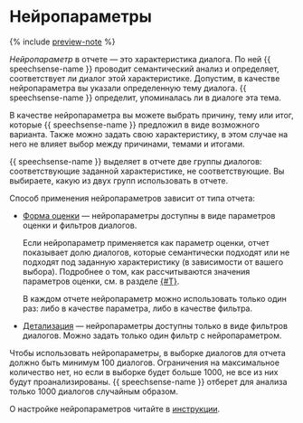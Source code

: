 # Нейропараметры

{% include [preview-note](../../../_includes/note-preview.md) %}

_Нейропараметр_ в отчете — это характеристика диалога. По ней {{ speechsense-name }} проводит семантический анализ и определяет, соответствует ли диалог этой характеристике. Допустим, в качестве нейропараметра вы указали определенную тему диалога. {{ speechsense-name }} определит, упоминалась ли в диалоге эта тема.

В качестве нейропараметра вы можете выбрать причину, тему или итог, которые {{ speechsense-name }} предложил в виде возможного варианта. Также можно задать свою характеристику, в этом случае на него не влияет выбор между причинами, темами и итогами.

{{ speechsense-name }} выделяет в отчете две группы диалогов: соответствующие заданной характеристике, не соответствующие. Вы выбираете, какую из двух групп использовать в отчете.

Способ применения нейропараметров зависит от типа отчета:

* [Форма оценки](evaluation-form.md) — нейропараметры доступны в виде параметров оценки и фильтров диалогов.

   Если нейропараметр применяется как параметр оценки, отчет показывает долю диалогов, которые семантически подходят или не подходят под заданную характеристику (в зависимости от вашего выбора). Подробнее о том, как рассчитываются значения параметров оценки, см. в разделе [{#T}](evaluation-form.md#form).

   В каждом отчете нейропараметр можно использовать только один раз: либо в качестве параметра, либо в качестве фильтра.

* [Детализация](details.md) — нейропараметры доступны только в виде фильтров диалогов. Можно задать только один фильтр с нейропараметром.

Чтобы использовать нейропараметры, в выборке диалогов для отчета должно быть минимум 100 диалогов. Ограничения на максимальное количество нет, но если в выборке будет больше 1000, не все из них будут проанализированы. {{ speechsense-name }} отберет для анализа только 1000 диалогов случайным образом.

О настройке нейропараметров читайте в [инструкции](../../operations/data/manage-reports.md#apply-neuro-parameter).
